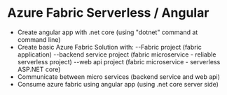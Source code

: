 # Azure Fabric Serverless / Angular

- Create angular app with .net core (using "dotnet" command at command line)
- Create basic Azure Fabric Solution with:
--Fabric project (fabric application)
--backend service project (fabric microservice - reliable serverless project)
--web api project (fabric microservice - serverless ASP.NET core)
- Communicate between micro services (backend service and web api)
- Consume azure fabric using angular app (using .net core server side)